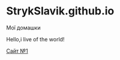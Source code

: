 # StrykSlavik.github.io
Мої домашки

Hello,i live of the world!

[Сайт №1](StrykSlavik.github.io/Site/index "Мой первый сайт!")
